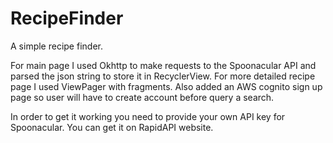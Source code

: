 # RecipeFinder
A simple recipe finder. 

For main page I used Okhttp to make requests to the Spoonacular API and parsed the json string to store it in RecyclerView.
For more detailed recipe page I used ViewPager with fragments.
Also added an AWS cognito sign up page so user will have to create account before query a search.

In order to get it working you need to provide your own API key for Spoonacular. You can get it on RapidAPI website.

